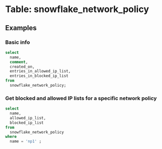 # Table: snowflake_network_policy

## Examples

### Basic info

```sql
select
  name,
  comment,
  created_on,
  entries_in_allowed_ip_list,
  entries_in_blocked_ip_list
from
  snowflake_network_policy;
```

### Get blocked and allowed IP lists for a specific network policy

```sql
select
  name,
  allowed_ip_list,
  blocked_ip_list
from
  snowflake_network_policy
where
  name = 'np1' ;
```
